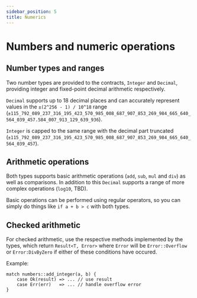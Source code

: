 ```yaml
---
sidebar_position: 5
title: Numerics
---
```


# Numbers and numeric operations

## Number types and ranges

Two number types are provided to the contracts, `Integer` and `Decimal`, providing integer and fixed-point decimal arithmetic respectively.

`Decimal` supports up to 18 decimal places and can accurately represent values in the `±(2^256 - 1) / 10^18` range (`±115_792_089_237_316_195_423_570_985_008_687_907_853_269_984_665_640_564_039_457.584_007_913_129_639_936`).

`Integer` is capped to the same range with the decimal part truncated (`±115_792_089_237_316_195_423_570_985_008_687_907_853_269_984_665_640_564_039_457`).

## Arithmetic operations

Both types supports basic arithmetic operations (`add`, `sub`, `mul` and `div`) as well as comparisons. In addition to this `Decimal` supports a range of more complex operations (`log10`, TBD).

Basic operations can be performed using regular operators, so you can simply do things like `if a + b > c` with both types.

## Checked arithmetic

For checked arithmetic, use the respective methods implemented by the types, which return `Result<T, Error>` where `Error` will be `Error::Overflow` or `Error:DivByZero` if either of these conditions have occured.

Example:
```
match numbers::add_integer(a, b) {
    case Ok(result) => ... // use result
    case Err(err)   => ... // handle overflow error
}
```
